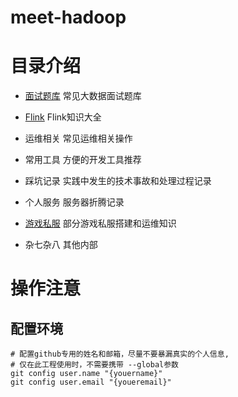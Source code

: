 # meet-hadoop

# 目录介绍

- [面试题库](面试题库/0.ReadMe.md) 常见大数据面试题库

- [Flink](Flink/0.ReadMe.md) Flink知识大全

- 运维相关 常见运维相关操作

- 常用工具 方便的开发工具推荐

- 踩坑记录 实践中发生的技术事故和处理过程记录

- 个人服务 服务器折腾记录

- [游戏私服](游戏私服) 部分游戏私服搭建和运维知识

- 杂七杂八 其他内部


# 操作注意
## 配置环境
```shell
# 配置github专用的姓名和邮箱，尽量不要暴漏真实的个人信息,
# 仅在此工程使用时，不需要携带 --global参数
git config user.name "{youername}"
git config user.email "{youeremail}"
```
